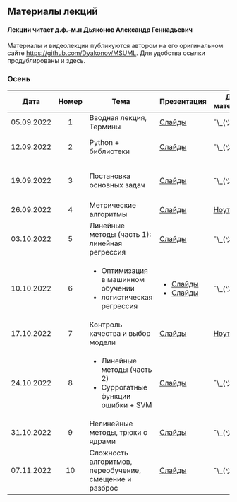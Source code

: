 ## Материалы лекций
#### Лекции читает  д.ф.-м.н Дьяконов Александр Геннадьевич

Материалы и видеолекции публикуются автором на его оригинальном сайте https://github.com/Dyakonov/MSUML. Для удобства ссылки продублированы и здесь.

### Осень
| Дата | Номер | Тема | Презентация |  Доп. материалы |  Практическое задание |
| :---: | :---: | --- | --- | --- | --- |
| 05.09.2022 | 1 | Вводная лекция, Термины | [Слайды](https://github.com/Dyakonov/MSUML/blob/main/2021autumn/ML012_terms_202102a.pdf) |  ¯\\\_(ツ)\_/¯ |  ¯\\\_(ツ)\_/¯ |
| 12.09.2022 | 2 | Python + библиотеки | [Слайды](https://github.com/Dyakonov/MSUML/blob/main/2022-23new/ML015_python_202207a.pdf) |  ¯\\\_(ツ)\_/¯ |  Основы Python (15.09.2022) |
| 19.09.2022 | 3 | Постановка основных задач | [Слайды](https://github.com/Dyakonov/MSUML/blob/main/2021autumn/ML013_introclassreg_202102a.pdf) | ¯\\\_(ツ)\_/¯ |  Numpy, pandas, matplotlib (22.09.2022) |  
| 26.09.2022 | 4 | Метрические алгоритмы | [Слайды](https://github.com/Dyakonov/MSUML/blob/main/2021autumn/ML030_metric_202110a_____.pdf) | [Ноутбук](https://github.com/Dyakonov/MSUML/blob/main/2021autumn/MMO_lec3_kNN.ipynb) |  Тест №1 (30.09.2022) |  
| 03.10.2022 | 5 | Линейные методы (часть 1): линейная регрессия | [Слайды](https://github.com/Dyakonov/MSUML/blob/main/2021autumn/ML051_linear_202115a______linreg.pdf) | ¯\\\_(ツ)\_/¯ |  ¯\\\_(ツ)\_/¯ |  
| 10.10.2022 | 6 | <ul><li>Оптимизация в машинном обучении</li><li>логистическая регрессия</li></ul> | <ul><li>[Слайды](https://github.com/Dyakonov/MSUML/blob/main/2021autumn/ML022_optimization_202105a______________.pdf)</li><li>[Слайды](https://github.com/Dyakonov/MSUML/blob/main/2021autumn/ML051_linear_202116a______logreg.pdf)</li></ul> | ¯\\\_(ツ)\_/¯ | kNN (13.10.2022) |  
| 17.10.2022 | 7 | Контроль качества и выбор модели | [Слайды](https://github.com/Dyakonov/MSUML/blob/main/2021autumn/ML040_control_202110a_______.pdf) | [Ноутбук](https://github.com/Dyakonov/MSUML/blob/main/2021autumn/MMO_lec6_MS.ipynb) |  ¯\\\_(ツ)\_/¯ |  
| 24.10.2022 | 8 | <ul><li>Линейные методы (часть 2)</li><li>Суррогатные функции ошибки + SVM</li></ul> | [Слайды](https://github.com/Dyakonov/MSUML/blob/main/2021autumn/ML052_SVM_202112a______.pdf) | ¯\\\_(ツ)\_/¯ |  <ul><li>Linear Models (28.10.22)</li><li>Тест №2 (28.10.22)</li></ul>  |
| 31.10.2022 | 9 | Нелинейные методы, трюки с ядрами | [Слайды](https://github.com/Dyakonov/MSUML/blob/main/2021autumn/ML061_nonlinear_202113a_________.pdf) |  ¯\\\_(ツ)\_/¯ |  ¯\\\_(ツ)\_/¯ |  
| 07.11.2022 | 10 | Сложность алгоритмов, переобучение, смещение и разброс | [Слайды](https://github.com/Dyakonov/MSUML/blob/main/2021autumn/ML081_complexity_202106a.pdf) |  ¯\\\_(ツ)\_/¯ |  ¯\\\_(ツ)\_/¯ |  

